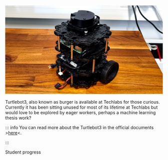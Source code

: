 ![turtlebot.png](./images/turtlebot.png)

Turtlebot3, also known as burger is available at Techlabs for those curious. Currently it has been sitting unused for most of its lifetime at Techlabs but would love to be explored by eager workers, perhaps a machine learning thesis work?

::: info
You can read more about the Turtlebot3 in the official documents >[here](https://emanual.robotis.com/docs/en/platform/turtlebot3/overview/)<.

:::

Student progress